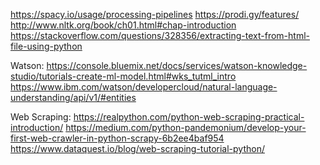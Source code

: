 https://spacy.io/usage/processing-pipelines
https://prodi.gy/features/
http://www.nltk.org/book/ch01.html#chap-introduction
https://stackoverflow.com/questions/328356/extracting-text-from-html-file-using-python

Watson:
https://console.bluemix.net/docs/services/watson-knowledge-studio/tutorials-create-ml-model.html#wks_tutml_intro
https://www.ibm.com/watson/developercloud/natural-language-understanding/api/v1/#entities

Web Scraping:
https://realpython.com/python-web-scraping-practical-introduction/
https://medium.com/python-pandemonium/develop-your-first-web-crawler-in-python-scrapy-6b2ee4baf954
https://www.dataquest.io/blog/web-scraping-tutorial-python/